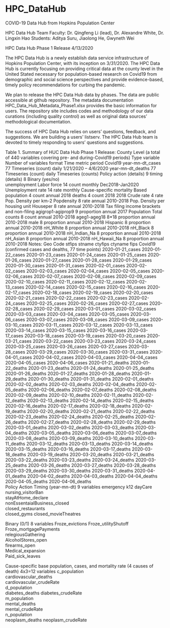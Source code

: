 # HPC_DataHub
COVID-19 Data Hub from Hopkins Population Center

HPC Data Hub Team
Faculty: Dr. Qingfeng Li (lead), Dr. Alexandre White, Dr. Lingxin Hao
Students: Aditya Suru, Jiaolong He, Gwyneth Wei

HPC Data Hub Phase 1 Release
4/13/2020

The HPC Data Hub is a newly establish data service infrastructure of Hopkins Population Center, with its inception on 3/31/2020. The HPC Data Hub is currently focusing on providing critical data at the county level in the United Stated necessary for population-based research on Covid19 from demographic and social science perspectives and provide evidence-based, timely policy recommendations for curbing the pandemic.

We plan to release the HPC Data Hub data by phases. The data are public accessible at github repository. The metadata documentation HPC_Data_Hub_Metadata_Phase1.xlsx provides the basic information for users. The repository site includes codes and methodology of our data curations (including quality control) as well as original data sources’ methodological documentation.

The success of HPC Data Hub relies on users’ questions, feedback, and suggestions. We are building a users’ listserv. The HPC Data Hub team is devoted to timely responding to users’ questions and suggestions. 


Table 1. Summary of HUC Data Hub Phase 1 Release: County Level (a total of 440 variables covering pre- and during-Covid19 periods)
Type	variable	Number of variables	format	Time metric	period
Covid19	year-mn-dt_cases	77	Timeseries (count)	daily	1/21/2020 – 4/6/2020
	year-mn-dt_deaths	77	Timeseries (count)	daily	Timeseries (counts)
Policy action	(details)	9	timing		
	(details)	8	Binary (yes/no)		
unemployment	Labor force	14	count	monthly	Dec2018-Jan2020
	Unemployment rate	14	rate	monthly	
Cause-specific mortality	Based population	4	count	annual	2018 deaths	4	count		 2018
2018 Crude rate	4	rate		 
Pop. Density per km-2	Popdensity
	8	rate	annual	2010-2018
Pop. Density per housing unit	Houseper
	8	rate	annual	2010-2018
Tax filing income brackets and non-filing	agigrop1-agiprop9	9	proportion	annual	2017
Population 	Total counts	8	count	annual	2010-2018
	ageg1-ageg18	8*18	proportion	annual	2010-2018
	male	8	proportion	annual	2010-2018
	Hispanic	8	proportion	annual	2010-2018
	nH_White	8	proportion	annual	2010-2018
	nH_Black	8	proportion	annual	2010-2018
	nH_Indian_Na	8	proportion	annual	2010-2018
	nH_Asian	8	proportion	annual	2010-2018
	nH_Hawaii_Na	8	proportion	annual	2010-2018
Notes:
Geo Code
	stfips	stname	ctyfips	ctyname	fips
Covid19 (confirmed cases and dealths, 77 time points)
	2020-01-21_cases	2020-01-22_cases
	2020-01-23_cases	2020-01-24_cases	2020-01-25_cases	2020-01-26_cases	2020-01-27_cases	2020-01-28_cases	2020-01-29_cases	2020-01-30_cases	2020-01-31_cases	2020-02-01_cases	2020-02-02_cases	2020-02-03_cases	2020-02-04_cases	2020-02-05_cases	2020-02-06_cases	2020-02-07_cases	2020-02-08_cases	2020-02-09_cases	2020-02-10_cases	2020-02-11_cases	2020-02-12_cases	2020-02-13_cases	2020-02-14_cases	2020-02-15_cases	2020-02-16_cases	2020-02-17_cases	2020-02-18_cases	2020-02-19_cases	2020-02-20_cases	2020-02-21_cases	2020-02-22_cases	2020-02-23_cases	2020-02-24_cases	2020-02-25_cases	2020-02-26_cases	2020-02-27_cases	2020-02-28_cases	2020-02-29_cases	2020-03-01_cases	2020-03-02_cases	2020-03-03_cases	2020-03-04_cases	2020-03-05_cases	2020-03-06_cases	2020-03-07_cases	2020-03-08_cases	2020-03-09_cases	2020-03-10_cases	2020-03-11_cases	2020-03-12_cases	2020-03-13_cases	2020-03-14_cases	2020-03-15_cases	2020-03-16_cases	2020-03-17_cases	2020-03-18_cases	2020-03-19_cases	2020-03-20_cases	2020-03-21_cases	2020-03-22_cases	2020-03-23_cases	2020-03-24_cases	2020-03-25_cases	2020-03-26_cases	2020-03-27_cases	2020-03-28_cases	2020-03-29_cases	2020-03-30_cases	2020-03-31_cases	2020-04-01_cases	2020-04-02_cases	2020-04-03_cases	2020-04-04_cases	2020-04-05_cases	2020-04-06_cases	2020-01-21_deaths	2020-01-22_deaths	2020-01-23_deaths	2020-01-24_deaths	2020-01-25_deaths	2020-01-26_deaths	2020-01-27_deaths	2020-01-28_deaths	2020-01-29_deaths	2020-01-30_deaths	2020-01-31_deaths	2020-02-01_deaths	2020-02-02_deaths	2020-02-03_deaths	2020-02-04_deaths	2020-02-05_deaths	2020-02-06_deaths	2020-02-07_deaths	2020-02-08_deaths	2020-02-09_deaths	2020-02-10_deaths	2020-02-11_deaths	2020-02-12_deaths	2020-02-13_deaths	2020-02-14_deaths	2020-02-15_deaths	2020-02-16_deaths	2020-02-17_deaths	2020-02-18_deaths	2020-02-19_deaths	2020-02-20_deaths	2020-02-21_deaths	2020-02-22_deaths	2020-02-23_deaths	2020-02-24_deaths	2020-02-25_deaths	2020-02-26_deaths	2020-02-27_deaths	2020-02-28_deaths	2020-02-29_deaths	2020-03-01_deaths	2020-03-02_deaths	2020-03-03_deaths	2020-03-04_deaths	2020-03-05_deaths	2020-03-06_deaths	2020-03-07_deaths	2020-03-08_deaths	2020-03-09_deaths	2020-03-10_deaths	2020-03-11_deaths	2020-03-12_deaths	2020-03-13_deaths	2020-03-14_deaths	2020-03-15_deaths	2020-03-16_deaths	2020-03-17_deaths	2020-03-18_deaths	2020-03-19_deaths	2020-03-20_deaths	2020-03-21_deaths	2020-03-22_deaths	2020-03-23_deaths	2020-03-24_deaths	2020-03-25_deaths	2020-03-26_deaths	2020-03-27_deaths	2020-03-28_deaths	2020-03-29_deaths	2020-03-30_deaths	2020-03-31_deaths	2020-04-01_deaths	2020-04-02_deaths	2020-04-03_deaths	2020-04-04_deaths	2020-04-05_deaths	2020-04-06_deaths	
Policy Action
Timing (year-mn-dt) 9 variables
emergency
k12	
dayCare	
nursing_visitorBan	
stayAtHome_declare	
nonEssentaialBusiness_closed	
closed_restaurants	
closed_gyms	
closed_movieTheatres	

Binary (0/1) 8 variables
Froze_evictions	
Froze_utilityShutoff	
Froze_mortgagePayments	
relegiousGathering	
AlcoholStores_open	
firearms_open	
Medical_expansion	
Paid_sick_leaves

Cause-specific base population, cases, and mortality rate (4 causes of death) 4x3=12 variables
c_population	
cardiovascular_deaths	
cardiovascular_crudeRate	
d_population	
diabetes_deaths	
diabetes_crudeRate	
m_population	
mental_deaths	
mental_crudeRate	
n_population	
neoplasm_deaths	
neoplasm_crudeRate
